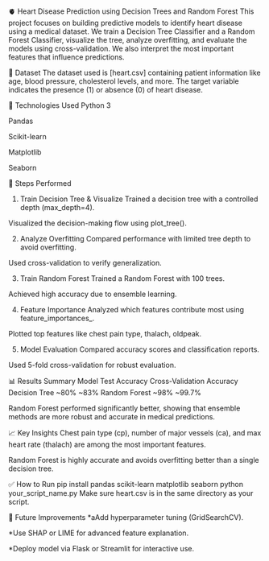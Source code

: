 🫀 Heart Disease Prediction using Decision Trees and Random Forest
This project focuses on building predictive models to identify heart disease using a medical dataset. We train a Decision Tree Classifier and a Random Forest Classifier, visualize the tree, analyze overfitting, and evaluate the models using cross-validation. We also interpret the most important features that influence predictions.

📁 Dataset
The dataset used is [heart.csv] containing patient information like age, blood pressure, cholesterol levels, and more. The target variable indicates the presence (1) or absence (0) of heart disease.

🔧 Technologies Used
Python 3

Pandas

Scikit-learn

Matplotlib

Seaborn

🧠 Steps Performed
1. Train Decision Tree & Visualize
Trained a decision tree with a controlled depth (max_depth=4).

Visualized the decision-making flow using plot_tree().

2. Analyze Overfitting
Compared performance with limited tree depth to avoid overfitting.

Used cross-validation to verify generalization.

3. Train Random Forest
Trained a Random Forest with 100 trees.

Achieved high accuracy due to ensemble learning.

4. Feature Importance
Analyzed which features contribute most using feature_importances_.

Plotted top features like chest pain type, thalach, oldpeak.

5. Model Evaluation
Compared accuracy scores and classification reports.

Used 5-fold cross-validation for robust evaluation.

📊 Results Summary
Model	Test Accuracy	Cross-Validation Accuracy
Decision Tree	~80%	~83%
Random Forest	~98%	~99.7%

Random Forest performed significantly better, showing that ensemble methods are more robust and accurate in medical predictions.

📈 Key Insights
Chest pain type (cp), number of major vessels (ca), and max heart rate (thalach) are among the most important features.

Random Forest is highly accurate and avoids overfitting better than a single decision tree.

✅ How to Run
pip install pandas scikit-learn matplotlib seaborn
python your_script_name.py
Make sure heart.csv is in the same directory as your script.

📌 Future Improvements
*aAdd hyperparameter tuning (GridSearchCV).

*Use SHAP or LIME for advanced feature explanation.

*Deploy model via Flask or Streamlit for interactive use.